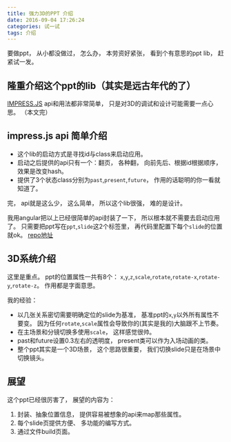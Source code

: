 ```yaml
---
title: 强力3D的PPT 介绍
date: 2016-09-04 17:26:24
categories: 试一试
tags: 介绍
---
```

要做ppt， 从小都没做过， 怎么办， 本劳资好紧张， 看到个有意思的ppt lib， 赶紧试一发。
<!--more-->

## 隆重介绍这个ppt的lib（其实是远古年代的了）
[IMPRESS.JS](https://github.com/impress/impress.js)
api和用法都非常简单， 只是对3D的调试和设计可能需要一点心思。
（本文完）

## impress.js api 简单介绍

+ 这个lib的启动方式是寻找id与class来启动应用。 
+ 启动之后提供的api只有一个：翻页， 各种翻， 向前先后、根据id根据顺序， 效果是改变hash。
+ 提供了3个状态class分别为`past`,`present`,`future`， 作用的话聪明的你一看就知道了。

完， api就是这么少， 这么简单， 所以这个lib很强， 难的是设计。

我用angular把以上已经很简单的api封装了一下， 所以根本就不需要去启动应用了。
只需要把ppt写在`ppt`,`slide`这2个标签里， 再代码里配置下每个`slide`的位置就ok。 
[repo地址](https://github.com/fjonas/ng1-impress-ppt)

## 3D系统介绍
这里是重点。 ppt的位置属性一共有8个：
`x`,`y`,`z`,`scale`,`rotate`,`rotate-x`,`rotate-y`,`rotate-z`。 作用都是字面意思。

我的经验：
+ 以几张关系密切需要明确定位的slide为基准， 基准ppt的`x`,`y`以外所有属性不要变。 因为任何`rotate`,`scale`属性会导致你的(其实是我的)大脑跟不上节奏。
+ 在主场景和分镜切换多使用`scale`， 这样感觉很帅。
+ past和future设置0.3左右的透明度， present类可以作为入场动画的类。
+ 整个ppt其实是一个3D场景， 这个思路很重要， 我们切换slide只是在场景中切换镜头。

## 展望

这个ppt已经很厉害了， 展望的内容为： 
1. 封装、抽象位置信息， 提供容易被想象的api来map那些属性。
1. 每个slide页提供方便、 多功能的编写方式。
1. 通过文件build页面。